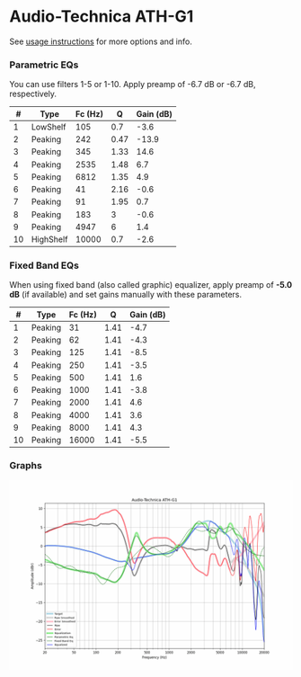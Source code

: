 # Audio-Technica ATH-G1
See [usage instructions](https://github.com/jaakkopasanen/AutoEq#usage) for more options and info.

### Parametric EQs
You can use filters 1-5 or 1-10. Apply preamp of -6.7 dB or -6.7 dB, respectively.

|   # | Type      |   Fc (Hz) |    Q |   Gain (dB) |
|-----|-----------|-----------|------|-------------|
|   1 | LowShelf  |       105 | 0.7  |        -3.6 |
|   2 | Peaking   |       242 | 0.47 |       -13.9 |
|   3 | Peaking   |       345 | 1.33 |        14.6 |
|   4 | Peaking   |      2535 | 1.48 |         6.7 |
|   5 | Peaking   |      6812 | 1.35 |         4.9 |
|   6 | Peaking   |        41 | 2.16 |        -0.6 |
|   7 | Peaking   |        91 | 1.95 |         0.7 |
|   8 | Peaking   |       183 | 3    |        -0.6 |
|   9 | Peaking   |      4947 | 6    |         1.4 |
|  10 | HighShelf |     10000 | 0.7  |        -2.6 |

### Fixed Band EQs
When using fixed band (also called graphic) equalizer, apply preamp of **-5.0 dB** (if available) and set gains manually with these parameters.

|   # | Type    |   Fc (Hz) |    Q |   Gain (dB) |
|-----|---------|-----------|------|-------------|
|   1 | Peaking |        31 | 1.41 |        -4.7 |
|   2 | Peaking |        62 | 1.41 |        -4.3 |
|   3 | Peaking |       125 | 1.41 |        -8.5 |
|   4 | Peaking |       250 | 1.41 |        -3.5 |
|   5 | Peaking |       500 | 1.41 |         1.6 |
|   6 | Peaking |      1000 | 1.41 |        -3.8 |
|   7 | Peaking |      2000 | 1.41 |         4.6 |
|   8 | Peaking |      4000 | 1.41 |         3.6 |
|   9 | Peaking |      8000 | 1.41 |         4.3 |
|  10 | Peaking |     16000 | 1.41 |        -5.5 |

### Graphs
![](./Audio-Technica%20ATH-G1.png)
